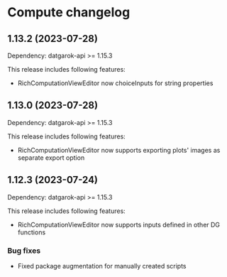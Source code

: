 # Compute changelog

## 1.13.2 (2023-07-28)

Dependency: datgarok-api >= 1.15.3

This release includes following features:

- RichComputationViewEditor now choiceInputs for string properties

## 1.13.0 (2023-07-28)

Dependency: datgarok-api >= 1.15.3

This release includes following features:

- RichComputationViewEditor now supports exporting plots' images as separate export option

## 1.12.3 (2023-07-24)

Dependency: datgarok-api >= 1.15.3

This release includes following features:

- RichComputationViewEditor now supports inputs defined in other DG functions

### Bug fixes

- Fixed package augmentation for manually created scripts

